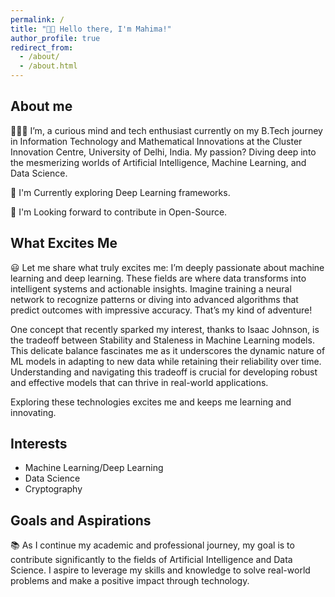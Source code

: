 ```yaml
---
permalink: /
title: "👋🏽 Hello there, I'm Mahima!"
author_profile: true
redirect_from: 
  - /about/
  - /about.html
---
```



## About me
 👩🏼‍💻 I’m, a curious mind and tech enthusiast currently on my B.Tech journey in Information Technology and Mathematical Innovations at the Cluster Innovation Centre, University of Delhi, India. My passion? Diving deep into the mesmerizing worlds of Artificial Intelligence, Machine Learning, and Data Science.


🌱 I'm Currently exploring Deep Learning frameworks.

👯 I'm Looking forward to contribute in Open-Source.


## What Excites Me
😃 Let me share what truly excites me: I’m deeply passionate about machine learning and deep learning. These fields are where data transforms into intelligent systems and actionable insights. Imagine training a neural network to recognize patterns or diving into advanced algorithms that predict outcomes with impressive accuracy. That’s my kind of adventure!

One concept that recently sparked my interest, thanks to Isaac Johnson, is the tradeoff between Stability and Staleness in Machine Learning models. This delicate balance fascinates me as it underscores the dynamic nature of ML models in adapting to new data while retaining their reliability over time. Understanding and navigating this tradeoff is crucial for developing robust and effective models that can thrive in real-world applications.

Exploring these technologies excites me and keeps me learning and innovating.


## Interests
- Machine Learning/Deep Learning
- Data Science
- Cryptography


## Goals and Aspirations
📚 As I continue my academic and professional journey, my goal is to contribute significantly to the fields of Artificial Intelligence and Data Science. I aspire to leverage my skills and knowledge to solve real-world problems and make a positive impact through technology.

